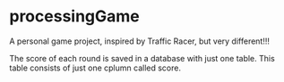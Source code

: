 # processingGame
A personal game project, inspired by Traffic Racer, but very different!!!

The score of each round is saved in a database with just one table. This table consists of just one cplumn called score.
